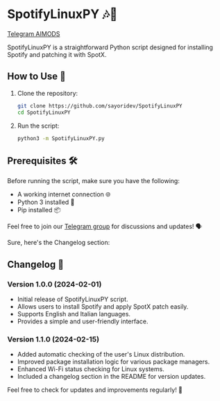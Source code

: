 # SpotifyLinuxPY 🎶🐍

[Telegram AIMODS](https://t.me/+kuMI3rRmWSljMDM0)

SpotifyLinuxPY is a straightforward Python script designed for installing Spotify and patching it with SpotX.

## How to Use 🚀

1. Clone the repository:
    ```bash
    git clone https://github.com/sayoridev/SpotifyLinuxPY
    cd SpotifyLinuxPY
    ```

2. Run the script:
    ```bash
    python3 -m SpotifyLinuxPY.py
    ```

## Prerequisites 🛠️

Before running the script, make sure you have the following:

- A working internet connection 🌐
- Python 3 installed 🐍
- Pip installed 📦

Feel free to join our [Telegram group](https://t.me/+kuMI3rRmWSljMDM0) for discussions and updates! 🗣️

Sure, here's the Changelog section:

## Changelog 📅

### Version 1.0.0 (2024-02-01)
- Initial release of SpotifyLinuxPY script.
- Allows users to install Spotify and apply SpotX patch easily.
- Supports English and Italian languages.
- Provides a simple and user-friendly interface.

### Version 1.1.0 (2024-02-15)
- Added automatic checking of the user's Linux distribution.
- Improved package installation logic for various package managers.
- Enhanced Wi-Fi status checking for Linux systems.
- Included a changelog section in the README for version updates.

Feel free to check for updates and improvements regularly! 🚀